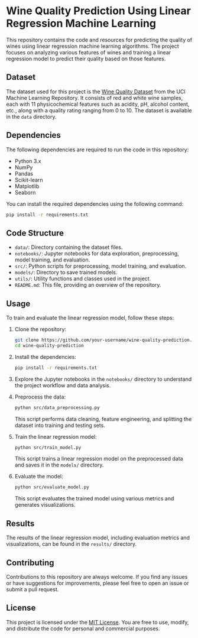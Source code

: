 # Wine Quality Prediction Using Linear Regression Machine Learning

This repository contains the code and resources for predicting the quality of wines using linear regression machine learning algorithms. The project focuses on analyzing various features of wines and training a linear regression model to predict their quality based on those features.

## Dataset

The dataset used for this project is the [Wine Quality Dataset](https://archive.ics.uci.edu/ml/datasets/Wine+Quality) from the UCI Machine Learning Repository. It consists of red and white wine samples, each with 11 physicochemical features such as acidity, pH, alcohol content, etc., along with a quality rating ranging from 0 to 10. The dataset is available in the `data` directory.

## Dependencies

The following dependencies are required to run the code in this repository:

- Python 3.x
- NumPy
- Pandas
- Scikit-learn
- Matplotlib
- Seaborn

You can install the required dependencies using the following command:

```bash
pip install -r requirements.txt
```

## Code Structure

- `data/`: Directory containing the dataset files.
- `notebooks/`: Jupyter notebooks for data exploration, preprocessing, model training, and evaluation.
- `src/`: Python scripts for preprocessing, model training, and evaluation.
- `models/`: Directory to save trained models.
- `utils/`: Utility functions and classes used in the project.
- `README.md`: This file, providing an overview of the repository.

## Usage

To train and evaluate the linear regression model, follow these steps:

1. Clone the repository:

   ```bash
   git clone https://github.com/your-username/wine-quality-prediction.git
   cd wine-quality-prediction
   ```

2. Install the dependencies:

   ```bash
   pip install -r requirements.txt
   ```

3. Explore the Jupyter notebooks in the `notebooks/` directory to understand the project workflow and data analysis.

4. Preprocess the data:

   ```bash
   python src/data_preprocessing.py
   ```

   This script performs data cleaning, feature engineering, and splitting the dataset into training and testing sets.

5. Train the linear regression model:

   ```bash
   python src/train_model.py
   ```

   This script trains a linear regression model on the preprocessed data and saves it in the `models/` directory.

6. Evaluate the model:

   ```bash
   python src/evaluate_model.py
   ```

   This script evaluates the trained model using various metrics and generates visualizations.

## Results

The results of the linear regression model, including evaluation metrics and visualizations, can be found in the `results/` directory.

## Contributing

Contributions to this repository are always welcome. If you find any issues or have suggestions for improvements, please feel free to open an issue or submit a pull request.

## License

This project is licensed under the [MIT License](LICENSE). You are free to use, modify, and distribute the code for personal and commercial purposes.
